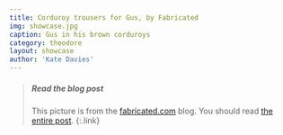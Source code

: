 ```yaml
---
title: Corduroy trousers for Gus, by Fabricated
img: showcase.jpg
caption: Gus in his brown corduroys
category: theodore
layout: showcase
author: 'Kate Davies'
---
```


> <h5>Read the blog post</h5>
>
> This picture is from the [fabricated.com](http://fabrickated.com/) blog. You should read [the entire post](http://fabrickated.com/2017/01/21/manswap-7-finishing-the-brown-corduroy-trousers/).
{:.link}
